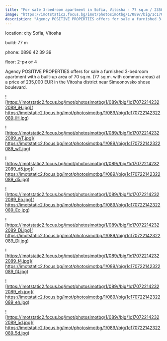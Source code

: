 ```yaml
---
title: "For sale 3-bedroom apartment in Sofia, Vitosha - 77 sq.m / 235000 EUR :: imot.bg Ad"
image: "https://imotstatic2.focus.bg/imot/photosimotbg/1/089//big/1c170722142322089_vt.jpg"
description: "Agency POSITIVE PROPERTIES offers for sale a furnished 3-bedroom apartment with a built-up area of 70 sq.m. (77 sq.m. with common areas) at a price of 235,000 EUR in the Vitosha district near Simeonovsko shose boulevard."
---
```


location: city Sofia, Vitosha

build: 77 m

phone: 0896 42 39 39

floor: 2-ри от 4

Agency POSITIVE PROPERTIES offers for sale a furnished 3-bedroom apartment with a built-up area of 70 sq.m. (77 sq.m. with common areas) at a price of 235,000 EUR in the Vitosha district near Simeonovsko shose boulevard.


![https://imotstatic2.focus.bg/imot/photosimotbg/1/089//big/1c170722142322089_iH.jpg]( https://imotstatic2.focus.bg/imot/photosimotbg/1/089//big/1c170722142322089_iH.jpg)


![https://imotstatic2.focus.bg/imot/photosimotbg/1/089//big/1c170722142322089_wT.jpg]( https://imotstatic2.focus.bg/imot/photosimotbg/1/089//big/1c170722142322089_wT.jpg)


![https://imotstatic2.focus.bg/imot/photosimotbg/1/089//big/1c170722142322089_d5.jpg]( https://imotstatic2.focus.bg/imot/photosimotbg/1/089//big/1c170722142322089_d5.jpg)


![https://imotstatic2.focus.bg/imot/photosimotbg/1/089//big/1c170722142322089_Eo.jpg]( https://imotstatic2.focus.bg/imot/photosimotbg/1/089//big/1c170722142322089_Eo.jpg)


![https://imotstatic2.focus.bg/imot/photosimotbg/1/089//big/1c170722142322089_Di.jpg]( https://imotstatic2.focus.bg/imot/photosimotbg/1/089//big/1c170722142322089_Di.jpg)


![https://imotstatic2.focus.bg/imot/photosimotbg/1/089//big/1c170722142322089_f4.jpg]( https://imotstatic2.focus.bg/imot/photosimotbg/1/089//big/1c170722142322089_f4.jpg)


![https://imotstatic2.focus.bg/imot/photosimotbg/1/089//big/1c170722142322089_eh.jpg]( https://imotstatic2.focus.bg/imot/photosimotbg/1/089//big/1c170722142322089_eh.jpg)


![https://imotstatic2.focus.bg/imot/photosimotbg/1/089//big/1c170722142322089_5d.jpg]( https://imotstatic2.focus.bg/imot/photosimotbg/1/089//big/1c170722142322089_5d.jpg)


